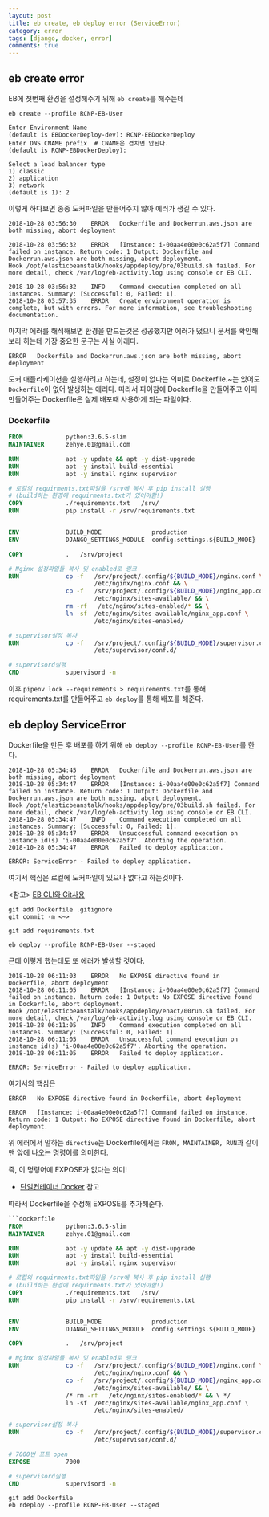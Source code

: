 ```yaml
---
layout: post
title: eb create, eb deploy error (ServiceError)
category: error
tags: [django, docker, error]
comments: true
---
```



## eb create error

EB에 첫번째 환경을 설정해주기 위해 `eb create`를 해주는데

```
eb create --profile RCNP-EB-User

Enter Environment Name
(default is EBDockerDeploy-dev): RCNP-EBDockerDeploy
Enter DNS CNAME prefix  # CNAME은 겹치면 안된다.
(default is RCNP-EBDockerDeploy):

Select a load balancer type
1) classic
2) application
3) network
(default is 1): 2
```

이렇게 하다보면 종종 도커파일을 만들어주지 않아 에러가 생길 수 있다.
```
2018-10-28 03:56:30    ERROR   Dockerfile and Dockerrun.aws.json are both missing, abort deployment

2018-10-28 03:56:32    ERROR   [Instance: i-00aa4e00e0c62a5f7] Command failed on instance. Return code: 1 Output: Dockerfile and Dockerrun.aws.json are both missing, abort deployment.
Hook /opt/elasticbeanstalk/hooks/appdeploy/pre/03build.sh failed. For more detail, check /var/log/eb-activity.log using console or EB CLI.

2018-10-28 03:56:32    INFO    Command execution completed on all instances. Summary: [Successful: 0, Failed: 1].
2018-10-28 03:57:35    ERROR   Create environment operation is complete, but with errors. For more information, see troubleshooting documentation.
```

마지막 에러를 해석해보면 환경을 만드는것은 성공했지만 에러가 떴으니 문서를 확인해보라 하는데 가장 중요한 문구는 사실 아래다.
```
ERROR   Dockerfile and Dockerrun.aws.json are both missing, abort deployment
```
도커 애플리케이션을 실행하려고 하는데, 설정이 없다는 의미로 Dockerfile.~는 있어도 `Dockerfile`이 없어 발생하는 에러다. 따라서 파이참에 Dockerfile을 만들어주고 이때 만들어주는 Dockerfile은 실제 배포때 사용하게 되는 파일이다.

### Dockerfile

```dockerfile
FROM            python:3.6.5-slim
MAINTAINER      zehye.01@gmail.com

RUN             apt -y update && apt -y dist-upgrade
RUN             apt -y install build-essential
RUN             apt -y install nginx supervisor

# 로컬의 requirments.txt파일을 /srv에 복사 후 pip install 실행
# (build하는 환경에 requirments.txt가 있어야함!)
COPY            ./requirements.txt   /srv/
RUN             pip install -r /srv/requirements.txt


ENV             BUILD_MODE              production
ENV             DJANGO_SETTINGS_MODULE  config.settings.${BUILD_MODE}

COPY            .   /srv/project

# Nginx 설정파일들 복사 및 enabled로 링크
RUN             cp -f   /srv/project/.config/${BUILD_MODE}/nginx.conf \
                        /etc/nginx/nginx.conf && \
                cp -f   /srv/project/.config/${BUILD_MODE}/nginx_app.conf \
                        /etc/nginx/sites-available/ && \
                rm -rf   /etc/nginx/sites-enabled/* && \
                ln -sf  /etc/nginx/sites-available/nginx_app.conf \
                        /etc/nginx/sites-enabled/

# supervisor설정 복사
RUN             cp -f   /srv/project/.config/${BUILD_MODE}/supervisor.conf \
                        /etc/supervisor/conf.d/

# supervisord실행
CMD             supervisord -n
```

이후 `pipenv lock --requirements > requirements.txt`를 통해 requirements.txt를 만들어주고 `eb deploy`를 통해 배포를 해준다.


## eb deploy ServiceError

Dockerfile을 만든 후 배포를 하기 위해 `eb deploy --profile RCNP-EB-User`를 한다.

```
2018-10-28 05:34:45    ERROR   Dockerfile and Dockerrun.aws.json are both missing, abort deployment
2018-10-28 05:34:47    ERROR   [Instance: i-00aa4e00e0c62a5f7] Command failed on instance. Return code: 1 Output: Dockerfile and Dockerrun.aws.json are both missing, abort deployment.
Hook /opt/elasticbeanstalk/hooks/appdeploy/pre/03build.sh failed. For more detail, check /var/log/eb-activity.log using console or EB CLI.
2018-10-28 05:34:47    INFO    Command execution completed on all instances. Summary: [Successful: 0, Failed: 1].
2018-10-28 05:34:47    ERROR   Unsuccessful command execution on instance id(s) 'i-00aa4e00e0c62a5f7'. Aborting the operation.
2018-10-28 05:34:47    ERROR   Failed to deploy application.        

ERROR: ServiceError - Failed to deploy application.
```
여기서 핵심은 로컬에 도커파일이 있으나 없다고 하는것이다.

<참고>
[EB CLI와 Git사용](https://docs.aws.amazon.com/ko_kr/elasticbeanstalk/latest/dg/eb3-cli-git.html)

```
git add Dockerfile .gitignore
git commit -m <~>

git add requirements.txt
```
```
eb deploy --profile RCNP-EB-User --staged
```

근데 이렇게 했는데도 또 에러가 발생할 것이다.

```
2018-10-28 06:11:03    ERROR   No EXPOSE directive found in Dockerfile, abort deployment
2018-10-28 06:11:05    ERROR   [Instance: i-00aa4e00e0c62a5f7] Command failed on instance. Return code: 1 Output: No EXPOSE directive found in Dockerfile, abort deployment.
Hook /opt/elasticbeanstalk/hooks/appdeploy/enact/00run.sh failed. For more detail, check /var/log/eb-activity.log using console or EB CLI.
2018-10-28 06:11:05    INFO    Command execution completed on all instances. Summary: [Successful: 0, Failed: 1].
2018-10-28 06:11:05    ERROR   Unsuccessful command execution on instance id(s) 'i-00aa4e00e0c62a5f7'. Aborting the operation.
2018-10-28 06:11:05    ERROR   Failed to deploy application.        

ERROR: ServiceError - Failed to deploy application.
```

여기서의 핵심은
```
ERROR   No EXPOSE directive found in Dockerfile, abort deployment

ERROR   [Instance: i-00aa4e00e0c62a5f7] Command failed on instance. Return code: 1 Output: No EXPOSE directive found in Dockerfile, abort deployment.
```

위 에러에서 말하는 `directive`는 Dockerfile에서는 `FROM, MAINTAINER, RUN`과 같이 맨 앞에 나오는 명령어를 의미한다.

즉, 이 명령어에 EXPOSE가 없다는 의미!
- [단일컨테이너 Docker](https://docs.aws.amazon.com/ko_kr/elasticbeanstalk/latest/dg/create_deploy_docker_image.html) 참고

따라서 Dockerfile을 수정해 EXPOSE를 추가해준다.

```Dockerfile
```dockerfile
FROM            python:3.6.5-slim
MAINTAINER      zehye.01@gmail.com

RUN             apt -y update && apt -y dist-upgrade
RUN             apt -y install build-essential
RUN             apt -y install nginx supervisor

# 로컬의 requirments.txt파일을 /srv에 복사 후 pip install 실행
# (build하는 환경에 requirments.txt가 있어야함!)
COPY            ./requirements.txt   /srv/
RUN             pip install -r /srv/requirements.txt


ENV             BUILD_MODE              production
ENV             DJANGO_SETTINGS_MODULE  config.settings.${BUILD_MODE}

COPY            .   /srv/project

# Nginx 설정파일들 복사 및 enabled로 링크
RUN             cp -f   /srv/project/.config/${BUILD_MODE}/nginx.conf \
                        /etc/nginx/nginx.conf && \
                cp -f   /srv/project/.config/${BUILD_MODE}/nginx_app.conf \
                        /etc/nginx/sites-available/ && \
                /* rm -rf   /etc/nginx/sites-enabled/* && \ */
                ln -sf  /etc/nginx/sites-available/nginx_app.conf \
                        /etc/nginx/sites-enabled/

# supervisor설정 복사
RUN             cp -f   /srv/project/.config/${BUILD_MODE}/supervisor.conf \
                        /etc/supervisor/conf.d/

# 7000번 포트 open
EXPOSE          7000

# supervisord실행
CMD             supervisord -n
```

```
git add Dockerfile
eb rdeploy --profile RCNP-EB-User --staged
```
